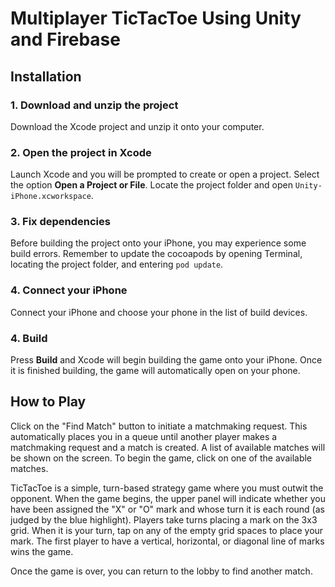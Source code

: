 # Multiplayer TicTacToe Using Unity and Firebase

## Installation

### 1. Download and unzip the project

Download the Xcode project and unzip it onto your computer. 

### 2. Open the project in Xcode

Launch Xcode and you will be prompted to create or open a project. Select the option **Open a Project or File**. Locate the project folder and open `Unity-iPhone.xcworkspace`. 

### 3. Fix dependencies

Before building the project onto your iPhone, you may experience some build errors. Remember to update the cocoapods by opening Terminal, locating the project folder, and entering `pod update`. 

### 4. Connect your iPhone 

Connect your iPhone and choose your phone in the list of build devices. 

### 4. Build

Press **Build** and Xcode will begin building the game onto your iPhone. Once it is finished building, the game will automatically open on your phone. 

## How to Play

Click on the "Find Match" button to initiate a matchmaking request. This automatically places you in a queue until another player makes a matchmaking request and a match is created. A list of available matches will be shown on the screen. To begin the game, click on one of the available matches.

TicTacToe is a simple, turn-based strategy game where you must outwit the opponent. When the game begins, the upper panel will indicate whether you have been assigned the "X" or "O" mark and whose turn it is each round (as judged by the blue highlight). Players take turns placing a mark on the 3x3 grid. When it is your turn, tap on any of the empty grid spaces to place your mark. The first player to have a vertical, horizontal, or diagonal line of marks wins the game. 

Once the game is over, you can return to the lobby to find another match. 
